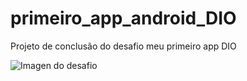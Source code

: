 # primeiro_app_android_DIO
Projeto de conclusão do desafio meu primeiro app DIO


![Imagen do desafio](https://github.com/user-attachments/assets/45cf4307-bd80-4233-b1e1-dd7ece704969)
